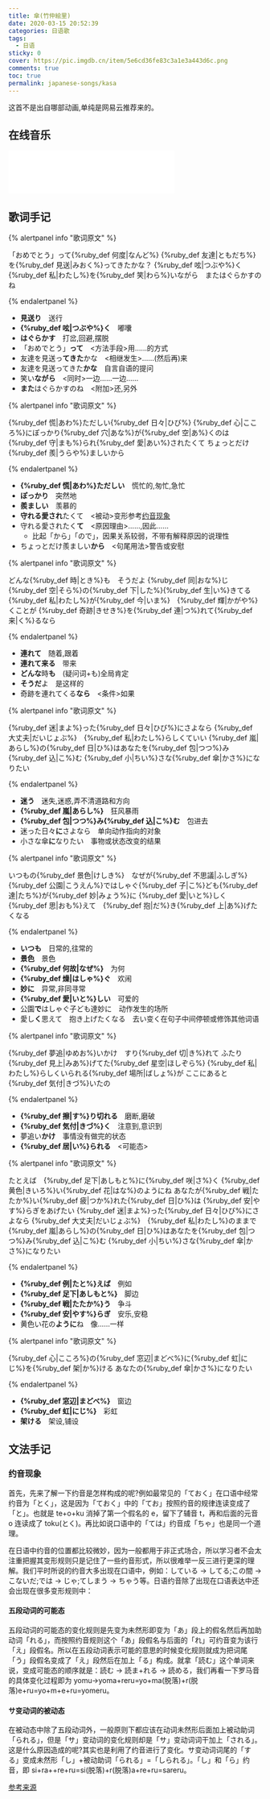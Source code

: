 ```yaml
---
title: 傘(竹仲絵里)
date: 2020-03-15 20:52:39
categories: 日语歌
tags:
  - 日语
sticky: 0
cover: https://pic.imgdb.cn/item/5e6cd36fe83c3a1e3a443d6c.png
comments: true
toc: true
permalink: japanese-songs/kasa
---
```


这首不是出自哪部动画,单纯是网易云推荐来的。

<!-- more -->

## 在线音乐

<iframe 
  frameborder="no" 
  border="0" 
  marginwidth="0" 
  marginheight="0" 
  width=330 
  height=86 
  src="//music.163.com/outchain/player?type=2&id=659094&auto=0&height=66"
></iframe>

## 歌词手记

{% alertpanel info "歌词原文" %}

「おめでとう」って{%ruby_def 何度|なんど%}
{%ruby_def 友達|ともだち%}を{%ruby_def 見送|みおく%}ってきたかな？
{%ruby_def 呟|つぶや%}く{%ruby_def 私|わたし%}を{%ruby_def 笑|わら%}いながら　またはぐらかすのね

{% endalertpanel %}

- **見送り**　送行
- **{%ruby_def 呟|つぶや%}く**　嘟囔
- **はぐらかす**　打岔,回避,摆脱
- 「おめでとう」**って**　<方法手段>用……的方式
- 友達を見送っ**てきた**かな　<相继发生>……(然后再)来
- 友達を見送ってきた**かな**　自言自语的提问
- 笑い**ながら**　<同时>一边……一边……
- **また**はぐらかすのね　<附加>还,另外

{% alertpanel info "歌词原文" %}

{%ruby_def 慌|あわ%}ただしい{%ruby_def 日々|ひび%}
{%ruby_def 心|こころ%}にぽっかり{%ruby_def 穴|あな%}が{%ruby_def 空|あ%}くのは
{%ruby_def 守|まも%}られ{%ruby_def 愛|あい%}されたくて
ちょっとだけ{%ruby_def 羨|うらや%}ましいから

{% endalertpanel %}

- **{%ruby_def 慌|あわ%}ただしい**　慌忙的,匆忙,急忙
- **ぽっかり**　突然地
- **羨ましい**　羡慕的
- **守れる愛され**たくて　<被动>变形参考[约音现象](#约音现象)
- 守れる愛されたく**て**　<原因理由>……,因此……
  - 比起「から」「ので」，因果关系较弱，不带有解释原因的说理性
- ちょっとだけ羨ましい**から**　<句尾用法>警告或安慰

{% alertpanel info "歌词原文" %}

どんな{%ruby_def 時|とき%}も　そうだよ
{%ruby_def 同|おな%}じ{%ruby_def 空|そら%}の{%ruby_def 下|した%}{%ruby_def 生|い%}きてる
{%ruby_def 私|わたし%}が{%ruby_def 今|いま%}　{%ruby_def 輝|かがや%}くことが
{%ruby_def 奇跡|きせき%}を{%ruby_def 連|つ%}れて{%ruby_def 来|く%}るなら

{% endalertpanel %}

- **連れて**　随着,跟着
- **連れて来る**　带来
- **どんな**時**も**　(疑问词+も)全局肯定
- **そうだ**よ　是这样的
- 奇跡を連れてくる**なら**　<条件>如果

{% alertpanel info "歌词原文" %}

{%ruby_def 迷|まよ%}った{%ruby_def 日々|ひび%}にさよなら
{%ruby_def 大丈夫|だいじょぶ%}　{%ruby_def 私|わたし%}らしくていい
{%ruby_def 嵐|あらし%}の{%ruby_def 日|ひ%}はあなたを{%ruby_def 包|つつ%}み{%ruby_def 込|こ%}む
{%ruby_def 小|ちい%}さな{%ruby_def 傘|かさ%}になりたい

{% endalertpanel %}

- **迷う**　迷失,迷惑,弄不清道路和方向
- **{%ruby_def 嵐|あらし%}**　狂风暴雨
- **{%ruby_def 包|つつ%}み{%ruby_def 込|こ%}む**　包进去
- 迷った日々**に**さよなら　单向动作指向的对象
- 小さな傘**に**なりたい　事物或状态改变的结果

{% alertpanel info "歌词原文" %}

いつもの{%ruby_def 景色|けしき%}　なぜが{%ruby_def 不思議|ふしぎ%}
{%ruby_def 公園|こうえん%}ではしゃぐ{%ruby_def 子|こ%}ども{%ruby_def 達|たち%}が{%ruby_def 妙|みょう%}に
{%ruby_def 愛|いと%}しく{%ruby_def 思|おも%}えて　{%ruby_def 抱|だ%}き{%ruby_def 上|あ%}げたくなる

{% endalertpanel %}

- **いつも**　日常的,往常的
- **景色**　景色
- **{%ruby_def 何故|なぜ%}**　为何
- **{%ruby_def 燥|はしゃ%}ぐ**　欢闹
- **妙に**　异常,非同寻常
- **{%ruby_def 愛|いと%}しい**　可爱的
- 公園**で**はしゃぐ子ども達妙に　动作发生的场所
- 愛し**く**思えて　抱き上げたくなる　去い变く在句子中间停顿或修饰其他词语

{% alertpanel info "歌词原文" %}

{%ruby_def 夢追|ゆめお%}いかけ　すり{%ruby_def 切|き%}れて
ふたり{%ruby_def 見上|みあ%}げてた{%ruby_def 星空|ほしぞら%}
{%ruby_def 私|わたし%}らしくいられる{%ruby_def 場所|ばしょ%}が
ここにあると{%ruby_def 気付|きづ%}いたの

{% endalertpanel %}

- **{%ruby_def 擦|す%}り切れる**　磨断,磨破
- **{%ruby_def 気付|きづ%}く**　注意到,意识到
- 夢追い**かけ**　事情没有做完的状态
- **{%ruby_def 居|い%}られる**　<可能态>

{% alertpanel info "歌词原文" %}

たとえば　{%ruby_def 足下|あしもと%}に{%ruby_def 咲|さ%}く
{%ruby_def 黄色|きいろ%}い{%ruby_def 花|はな%}のようにね
あなたが{%ruby_def 戦|たたか%}い{%ruby_def 疲|つか%}れた{%ruby_def 日|ひ%}は
{%ruby_def 安|やす%}らぎをあげたい
{%ruby_def 迷|まよ%}った{%ruby_def 日々|ひび%}にさよなら
{%ruby_def 大丈夫|だいじょぶ%}　{%ruby_def 私|わたし%}のままで
{%ruby_def 嵐|あらし%}の{%ruby_def 日|ひ%}はあなたを{%ruby_def 包|つつ%}み{%ruby_def 込|こ%}む
{%ruby_def 小|ちい%}さな{%ruby_def 傘|かさ%}になりたい

{% endalertpanel %}

- **{%ruby_def 例|たと%}えば**　例如
- **{%ruby_def 足下|あしもと%}**　脚边
- **{%ruby_def 戦|たたか%}う**　争斗
- **{%ruby_def 安|やす%}らぎ**　安乐,安稳
- 黄色い花の**ように**ね　像……一样

{% alertpanel info "歌词原文" %}

{%ruby_def 心|こころ%}の{%ruby_def 窓辺|まどべ%}に{%ruby_def 虹|にじ%}を{%ruby_def 架|か%}ける
あなたの{%ruby_def 傘|かさ%}になりたい

{% endalertpanel %}

- **{%ruby_def 窓辺|まどべ%}**　窗边
- **{%ruby_def 虹|にじ%}**　彩虹
- **架ける**　架设,铺设

## 文法手记

### 约音现象

首先，先来了解一下约音是怎样构成的呢?例如最常见的「ておく」在口语中经常约音为「とく」，这是因为「ておく」中的「てお」按照约音的规律连读变成了「と」。也就是 te+o+ku 消掉了第一个假名的 e，留下了辅音 t，再和后面的元音 o 连读成了 toku(とく)。再比如说口语中的「ては」约音成「ちゃ」也是同一个道理。

在日语中约音的位置都比较微妙，因为一般都用于非正式场合，所以学习者不会太注重把握其变形规则只是记住了一些约音形式，所以很难举一反三进行更深的理解。我们平时所说的约音大多出现在口语中，例如：している → してる;この間 → こないだ;では → じゃ;てしまう → ちゃう等。日语约音除了出现在口语表达中还会出现在很多变形规则中：

#### 五段动词的可能态

五段动词的可能态的变化规则是先变为未然形即变为「あ」段上的假名然后再加助动词「れる」，而按照约音规则这个「あ」段假名与后面的「れ」可约音变为该行「え」段假名。所以在五段动词表示可能的意思的时候变化规则就成为把词尾「う」段假名变成了「え」段然后在加上「る」构成。就拿「読む」这个单词来说，变成可能态的顺序就是：読む → 読ま+れる → 読める，我们再看一下罗马音的具体变化过程即为 yomu→yoma+reru=yo+ma(脱落)+r(脱落)e+ru=yo+m+e+ru=yomeru。

#### サ变动词的被动态

在被动态中除了五段动词外，一般原则下都应该在动词未然形后面加上被动助词「られる」，但是「サ」变动词的变化规则却是「サ」变动词词干加上「される」。这是什么原因造成的呢?其实也是利用了约音进行了变化。サ变动词词尾的「する」变成未然形「し」+被动助词「られる」=「しられる」。「し」和「ら」约音，即 si+ra++re+ru=si(脱落)+r(脱落)a+re+ru=sareru。

[参考来源](http://www.wushiyintu.com/kouyu/5084.html)
